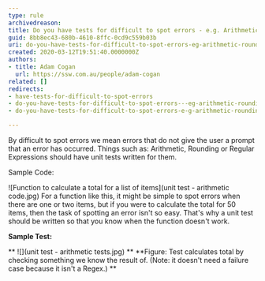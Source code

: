 ```yaml
---
type: rule
archivedreason: 
title: Do you have tests for difficult to spot errors - e.g. Arithmetic, Rounding, Regular Expressions?
guid: 8bb8ec43-680b-4610-8ffc-0cd9c559b03b
uri: do-you-have-tests-for-difficult-to-spot-errors-eg-arithmetic-rounding-regular-expressions
created: 2020-03-12T19:51:40.0000000Z
authors:
- title: Adam Cogan
  url: https://ssw.com.au/people/adam-cogan
related: []
redirects:
- have-tests-for-difficult-to-spot-errors
- do-you-have-tests-for-difficult-to-spot-errors---eg-arithmetic-rounding-regular-expressions
- do-you-have-tests-for-difficult-to-spot-errors-e-g-arithmetic-rounding-regular-expressions

---
```


By difficult to spot errors we mean errors that do not give the user a prompt that an error has occurred. Things such as: Arithmetic, Rounding or Regular Expressions should have unit tests written for them.

<!--endintro-->

Sample Code:

![Function to calculate a total for a list of items](unit test - arithmetic code.jpg)
For a function like this, it might be simple to spot errors when there are one or two items, but if you were to calculate the total for 50 items, then the task of spotting an error isn't so easy. That's why a unit test should be written so that you know when the function doesn't work.

**Sample Test:**

**
![](unit test - arithmetic tests.jpg)
**
 **Figure: Test calculates total by checking something we know the result of. (Note: it doesn't need a failure case because it isn't a Regex.)
**
